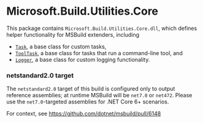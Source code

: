 # Microsoft.Build.Utilities.Core

This package contains `Microsoft.Build.Utilities.Core.dll`, which defines helper functionality for MSBuild extenders, including

* [`Task`](https://docs.microsoft.com/dotnet/api/microsoft.build.utilities.task), a base class for custom tasks,
* [`ToolTask`](https://docs.microsoft.com/dotnet/api/microsoft.build.utilities.tooltask), a base class for tasks that run a command-line tool, and
* [`Logger`](https://docs.microsoft.com/dotnet/api/microsoft.build.utilities.logger), a base class for custom logging functionality.

### netstandard2.0 target
The `netstandard2.0` target of this build is configured only to output reference assemblies; at runtime MSBuild will be `net7.0` or `net472`. Please use the `net7.0`-targeted assemblies for .NET Core 6+ scenarios.

For context, see https://github.com/dotnet/msbuild/pull/6148